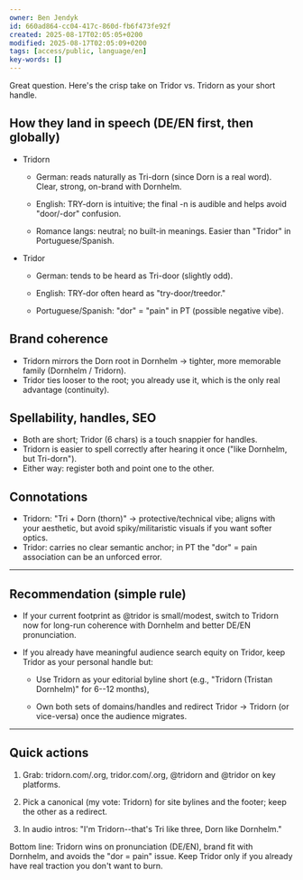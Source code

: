 ```yaml
---
owner: Ben Jendyk
id: 660ad864-cc04-417c-860d-fb6f473fe92f
created: 2025-08-17T02:05:05+0200
modified: 2025-08-17T02:05:09+0200
tags: [access/public, language/en]
key-words: []
---
```


Great question. Here's the crisp take on Tridor vs. Tridorn as your short handle.

  

## How they land in speech (DE/EN first, then globally)

- Tridorn

    - German: reads naturally as Tri-dorn (since Dorn is a real word). Clear, strong, on-brand with Dornhelm.

    - English: TRY-dorn is intuitive; the final -n is audible and helps avoid "door/-dor" confusion.

    - Romance langs: neutral; no built-in meanings. Easier than "Tridor" in Portuguese/Spanish.
- Tridor

    - German: tends to be heard as Tri-door (slightly odd).

    - English: TRY-dor often heard as "try-door/treedor."

    - Portuguese/Spanish: "dor" = "pain" in PT (possible negative vibe).

  

## Brand coherence

- Tridorn mirrors the Dorn root in Dornhelm → tighter, more memorable family (Dornhelm / Tridorn).
- Tridor ties looser to the root; you already use it, which is the only real advantage (continuity).

  

## Spellability, handles, SEO

- Both are short; Tridor (6 chars) is a touch snappier for handles.
- Tridorn is easier to spell correctly after hearing it once ("like Dornhelm, but Tri-dorn").
- Either way: register both and point one to the other.

  

## Connotations

- Tridorn: "Tri + Dorn (thorn)" → protective/technical vibe; aligns with your aesthetic, but avoid spiky/militaristic visuals if you want softer optics.
- Tridor: carries no clear semantic anchor; in PT the "dor" = pain association can be an unforced error.
* * *

## Recommendation (simple rule)

- If your current footprint as @tridor is small/modest, switch to Tridorn now for long-run coherence with Dornhelm and better DE/EN pronunciation.
- If you already have meaningful audience search equity on Tridor, keep Tridor as your personal handle but:

    - Use Tridorn as your editorial byline short (e.g., "Tridorn (Tristan Dornhelm)" for 6--12 months),

    - Own both sets of domains/handles and redirect Tridor → Tridorn (or vice-versa) once the audience migrates.
* * *

## Quick actions

1. Grab: tridorn.com/.org, tridor.com/.org, @tridorn and @tridor on key platforms.

2. Pick a canonical (my vote: Tridorn) for site bylines and the footer; keep the other as a redirect.

3. In audio intros: "I'm Tridorn--that's Tri like three, Dorn like Dornhelm."

  

Bottom line: Tridorn wins on pronunciation (DE/EN), brand fit with Dornhelm, and avoids the "dor = pain" issue. Keep Tridor only if you already have real traction you don't want to burn.